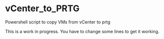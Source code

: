 # vCenter_to_PRTG
Powershell script to copy VMs from vCenter to prtg

This is a work in progress. You have to change some lines to get it working.
